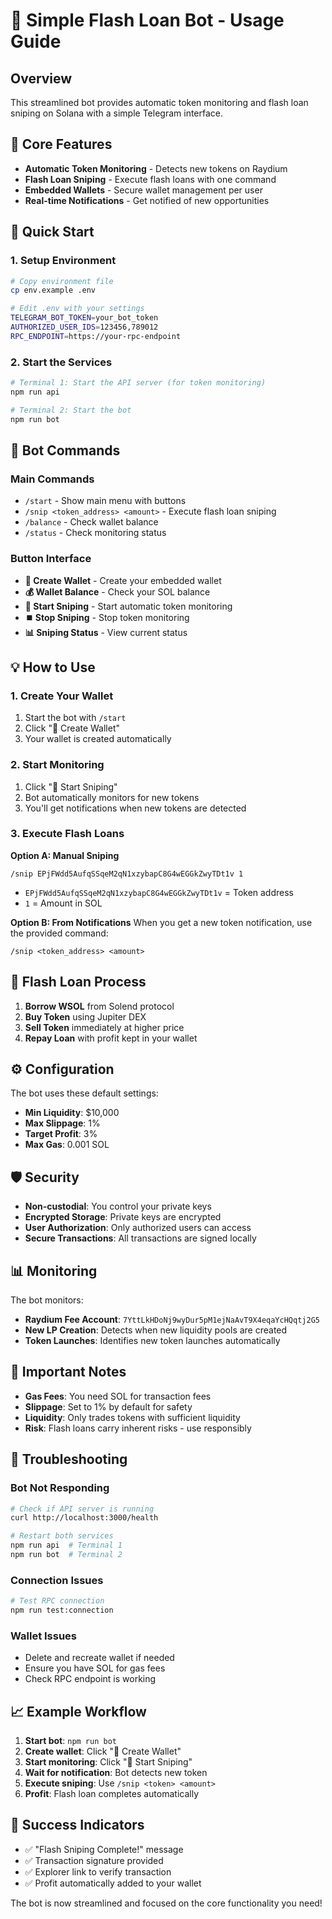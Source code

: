 # 🚀 Simple Flash Loan Bot - Usage Guide

## Overview
This streamlined bot provides automatic token monitoring and flash loan sniping on Solana with a simple Telegram interface.

## 🎯 Core Features
- **Automatic Token Monitoring** - Detects new tokens on Raydium
- **Flash Loan Sniping** - Execute flash loans with one command
- **Embedded Wallets** - Secure wallet management per user
- **Real-time Notifications** - Get notified of new opportunities

## 🚀 Quick Start

### 1. Setup Environment
```bash
# Copy environment file
cp env.example .env

# Edit .env with your settings
TELEGRAM_BOT_TOKEN=your_bot_token
AUTHORIZED_USER_IDS=123456,789012
RPC_ENDPOINT=https://your-rpc-endpoint
```

### 2. Start the Services
```bash
# Terminal 1: Start the API server (for token monitoring)
npm run api

# Terminal 2: Start the bot
npm run bot
```

## 📱 Bot Commands

### Main Commands
- `/start` - Show main menu with buttons
- `/snip <token_address> <amount>` - Execute flash loan sniping
- `/balance` - Check wallet balance
- `/status` - Check monitoring status

### Button Interface
- **👛 Create Wallet** - Create your embedded wallet
- **💰 Wallet Balance** - Check your SOL balance
- **🎯 Start Sniping** - Start automatic token monitoring
- **⏹️ Stop Sniping** - Stop token monitoring
- **📊 Sniping Status** - View current status

## 💡 How to Use

### 1. Create Your Wallet
1. Start the bot with `/start`
2. Click "👛 Create Wallet"
3. Your wallet is created automatically

### 2. Start Monitoring
1. Click "🎯 Start Sniping"
2. Bot automatically monitors for new tokens
3. You'll get notifications when new tokens are detected

### 3. Execute Flash Loans
**Option A: Manual Sniping**
```
/snip EPjFWdd5AufqSSqeM2qN1xzybapC8G4wEGGkZwyTDt1v 1
```
- `EPjFWdd5AufqSSqeM2qN1xzybapC8G4wEGGkZwyTDt1v` = Token address
- `1` = Amount in SOL

**Option B: From Notifications**
When you get a new token notification, use the provided command:
```
/snip <token_address> <amount>
```

## 🔄 Flash Loan Process
1. **Borrow WSOL** from Solend protocol
2. **Buy Token** using Jupiter DEX
3. **Sell Token** immediately at higher price
4. **Repay Loan** with profit kept in your wallet

## ⚙️ Configuration
The bot uses these default settings:
- **Min Liquidity**: $10,000
- **Max Slippage**: 1%
- **Target Profit**: 3%
- **Max Gas**: 0.001 SOL

## 🛡️ Security
- **Non-custodial**: You control your private keys
- **Encrypted Storage**: Private keys are encrypted
- **User Authorization**: Only authorized users can access
- **Secure Transactions**: All transactions are signed locally

## 📊 Monitoring
The bot monitors:
- **Raydium Fee Account**: `7YttLkHDoNj9wyDur5pM1ejNaAvT9X4eqaYcHQqtj2G5`
- **New LP Creation**: Detects when new liquidity pools are created
- **Token Launches**: Identifies new token launches automatically

## 🚨 Important Notes
- **Gas Fees**: You need SOL for transaction fees
- **Slippage**: Set to 1% by default for safety
- **Liquidity**: Only trades tokens with sufficient liquidity
- **Risk**: Flash loans carry inherent risks - use responsibly

## 🔧 Troubleshooting

### Bot Not Responding
```bash
# Check if API server is running
curl http://localhost:3000/health

# Restart both services
npm run api  # Terminal 1
npm run bot  # Terminal 2
```

### Connection Issues
```bash
# Test RPC connection
npm run test:connection
```

### Wallet Issues
- Delete and recreate wallet if needed
- Ensure you have SOL for gas fees
- Check RPC endpoint is working

## 📈 Example Workflow
1. **Start bot**: `npm run bot`
2. **Create wallet**: Click "👛 Create Wallet"
3. **Start monitoring**: Click "🎯 Start Sniping"
4. **Wait for notification**: Bot detects new token
5. **Execute sniping**: Use `/snip <token> <amount>`
6. **Profit**: Flash loan completes automatically

## 🎯 Success Indicators
- ✅ "Flash Sniping Complete!" message
- ✅ Transaction signature provided
- ✅ Explorer link to verify transaction
- ✅ Profit automatically added to your wallet

The bot is now streamlined and focused on the core functionality you need! 